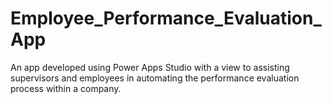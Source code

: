 # Employee_Performance_Evaluation_App
An app developed using Power Apps Studio with a view to assisting supervisors and employees in automating the performance evaluation process within a company.

